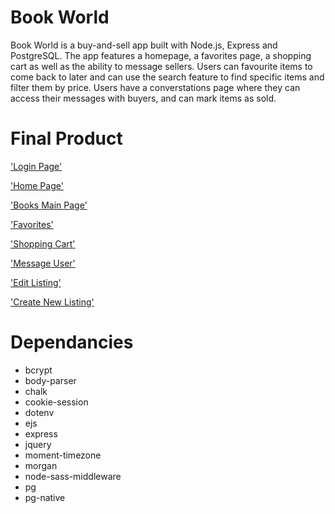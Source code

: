 # Book World
Book World is a buy-and-sell app built with Node.js, Express and PostgreSQL. 
The app features a homepage, a favorites page, a shopping cart as well as the ability to message sellers. 
Users can favourite items to come back to later and can use the search feature to find specific items and filter them by price. 
Users have a converstations page where they can access their messages with buyers, and can mark items as sold.


# Final Product
['Login Page'](https://github.com/DeclawedLyon/midterm_store/blob/master/docs/Screen%20Shot%202021-08-27%20at%202.29.31%20AM.png)

['Home Page'](https://github.com/DeclawedLyon/midterm_store/blob/master/docs/Screen%20Shot%202021-08-27%20at%201.49.40%20AM.png)

['Books Main Page'](https://github.com/DeclawedLyon/midterm_store/blob/master/docs/Screen%20Shot%202021-08-27%20at%201.51.05%20AM.png)

['Favorites'](https://github.com/DeclawedLyon/midterm_store/blob/master/docs/Screen%20Shot%202021-08-27%20at%201.52.39%20AM.png)

['Shopping Cart'](https://github.com/DeclawedLyon/midterm_store/blob/master/docs/Screen%20Shot%202021-08-27%20at%202.29.03%20AM.png)

['Message User'](https://github.com/DeclawedLyon/midterm_store/blob/master/docs/Screen%20Shot%202021-08-27%20at%201.52.18%20AM.png)

['Edit Listing'](https://github.com/DeclawedLyon/midterm_store/blob/master/docs/Screen%20Shot%202021-08-27%20at%201.51.55%20AM.png)

['Create New Listing'](https://github.com/DeclawedLyon/midterm_store/blob/master/docs/Screen%20Shot%202021-08-27%20at%201.52.29%20AM.png)

# Dependancies 
  * bcrypt
  * body-parser
  * chalk
  * cookie-session
  * dotenv
  * ejs
  * express
  * jquery
  * moment-timezone
  * morgan
  * node-sass-middleware
  * pg
  * pg-native
